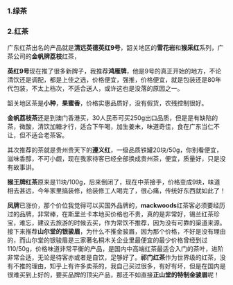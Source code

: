 ### 1.绿茶

### 2.红茶

广东红茶出名的产品就是**清远英德英红9号**，韶关地区的**雪花岩**和**猴采红**系列，广茶公司的**金帆牌荔枝**红茶，

**英红9号**现在推了很多新牌子，我推荐**鸿雁牌**，他是9号的真正开始的地方，不论清饮还是调配，都是上佳之选，价格便宜，强推，价格便宜，就是包装还是80年代包装，不太上档次，不适合送人，或许这也是没落的原因之一。

韶关地区茶是**小种**，**果蜜香**，价格实惠品质好，没有假货，农残控制很好。

**金帆荔枝茶**还是到澳门香港买，30人民币可买250g出口品质，但是是有缺陷的茶，微酸，清饮加糖才行，适合下午喝，加生姜末，味道奇佳，食在广东当仁不让，但不适合老茶客。

其次推荐的茶就是贵州贵天下的**遵义红**，一级品质铁罐20块/50g，你别看便宜，滋味香醇，不可小觑，现在我家待客已经全部换成贵州茶，便宜，质量好，只是没有故事讲。

**猴王牌红茶**原来是11块/100g，后来倒闭了，现在中茶接手，价格变成9块，味道相去甚远，今年家里搞装修，给装修工人喝完了，很心痛，传统好东西就如此了！

**凤牌**已涨价，那个价位我觉得可以买国外品牌的，**mackwoods**红茶客必须要经历过的品牌，非常棒，在斯里兰卡本地买价格也不贵，真的是非常好，锡兰红茶珍宝，难忘，建议去旅游的时候去买，作为常饮不推荐，因为没有可靠的渠道来源。接下来推荐**山尔堂的银骏眉**，为什么不推金骏眉，因为那个价格，不好是没有理由的，而山尔堂的银骏眉是三家著名桐木关企业里最便宜的最少价格曾经到过110/50g，价格味道非常平衡的产品，是国内中高端红茶最适合入门的茶叶，进阶非常合适，无论是待客亦或者是自饮，足够好了。**祁门红茶**作为世界级的红茶，没有不推的理由，知乎上有许多卖茶的，我自己买过很多，有好有坏，但是在国内是很难买到上好的，要买品牌的顶尖产品，那还不如直接**正山堂的特制金骏眉**呢！